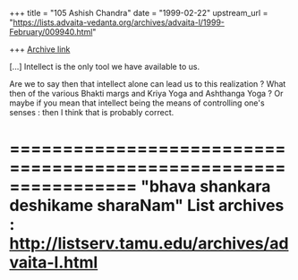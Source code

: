 +++
title = "105 Ashish Chandra"
date = "1999-02-22"
upstream_url = "https://lists.advaita-vedanta.org/archives/advaita-l/1999-February/009940.html"

+++
[Archive link](https://lists.advaita-vedanta.org/archives/advaita-l/1999-February/009940.html)

[...]  Intellect is the only tool we have available to us.

Are we to say then that intellect alone can lead us to this realization ?
What then of the various Bhakti margs and Kriya Yoga and Ashthanga Yoga ?
Or maybe if you mean that intellect being the means of controlling one's
senses :  then I think that is probably correct.

================================================================
"bhava shankara deshikame sharaNam"
List archives : http://listserv.tamu.edu/archives/advaita-l.html
================================================================

